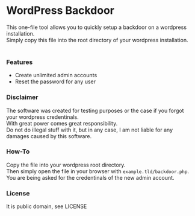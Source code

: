 # WordPress Backdoor
This one-file tool allows you to quickly setup a backdoor on a wordpress installation.<br>
Simply copy this file into the root directory of your wordpress installation.<br>
<br>
### Features
* Create unlimited admin accounts
* Reset the password for any user
### Disclaimer
The software was created for testing purposes or the case if you forgot your wordpress credentinals.<br>
With great power comes great responsibility.<br>
Do not do illegal stuff with it, but in any case, I am not liable for any damages caused by this software.<br>
### How-To
Copy the file into your wordpress root directory.<br>
Then simply open the file in your browser with `example.tld/backdoor.php`.<br>
You are being asked for the credentinals of the new admin account.<br>
### License
It is public domain, see LICENSE
